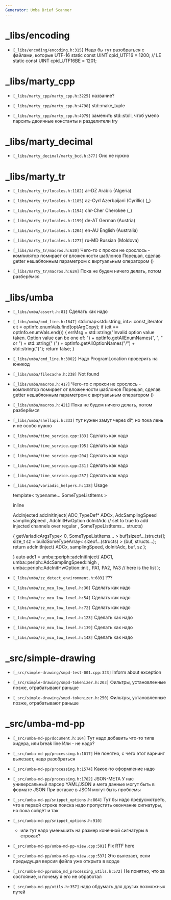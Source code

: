 ```yaml
---
Generator: Umba Brief Scanner
---
```


# _libs/encoding

- `[_libs/encoding/encoding.h:315]`
  Надо бы тут разобраться с файлами, которые UTF-16 static const
  UINT cpid_UTF16   = 1200; // LE static const UINT cpid_UTF16BE
  = 1201;



# _libs/marty_cpp

- `[_libs/marty_cpp/marty_cpp.h:3225]`
  название?

- `[_libs/marty_cpp/marty_cpp.h:4798]`
  std::make_tuple

- `[_libs/marty_cpp/marty_cpp.h:4979]`
  заменить std::stoll, чтоб умело парсить двоичные константы и
  разделители try



# _libs/marty_decimal

- `[_libs/marty_decimal/marty_bcd.h:377]`
  Оно не нужно



# _libs/marty_tr

- `[_libs/marty_tr/locales.h:1182]`
  ar-DZ Arabic (Algeria)

- `[_libs/marty_tr/locales.h:1185]`
  az-Cyrl Azerbaijani (Cyrillic) (_)

- `[_libs/marty_tr/locales.h:1194]`
  chr-Cher Cherokee (_)

- `[_libs/marty_tr/locales.h:1199]`
  de-AT German (Austria)

- `[_libs/marty_tr/locales.h:1204]`
  en-AU English (Australia)

- `[_libs/marty_tr/locales.h:1277]`
  ru-MD Russian (Moldova)

- `[_libs/marty_tr/macros.h:620]`
  Чего-то с прокси не срослось - компилятор помирает от
  вложенности шаблонов Порешал, сделав getter нешаблонным
  параметром с виртуальным оператором ()

- `[_libs/marty_tr/macros.h:624]`
  Пока не будем ничего делать, потом разберёмся



# _libs/umba

- `[_libs/umba/assert.h:81]`
  Сделать как надо



- `[_libs/umba/cmd_line.h:1647]`
  std::map<std::string, int>::const_iterator eit =
  optInfo.enumVals.find(optArgCopy);
    if (eit == optInfo.enumVals.end())
    {
    errMsg = std::string("Invalid option value taken. Option value can be one of: ") + optInfo.getAllEnumNames(", ", " or ") + std::string(" (") + optInfo.getAllOptionNames("/") + std::string(")");
    return false;
    }

- `[_libs/umba/cmd_line.h:3002]`
  Надо ProgramLocation проверить на юникод

- `[_libs/umba/filecache.h:238]`
  Not found

- `[_libs/umba/macros.h:417]`
  Чего-то с прокси не срослось - компилятор помирает от
  вложенности шаблонов Порешал, сделав getter нешаблонным
  параметром с виртуальным оператором ()

- `[_libs/umba/macros.h:421]`
  Пока не будем ничего делать, потом разберёмся

- `[_libs/umba/shellapi.h:333]`
  тут нужен замут через dl*, но пока лень и не особо нужно

- `[_libs/umba/time_service.cpp:183]`
  Сделать как надо

- `[_libs/umba/time_service.cpp:195]`
  Сделать как надо

- `[_libs/umba/time_service.cpp:204]`
  Сделать как надо

- `[_libs/umba/time_service.cpp:231]`
  Сделать как надо

- `[_libs/umba/time_service.cpp:257]`
  Сделать как надо

- `[_libs/umba/variadic_helpers.h:138]`
  Usage
  
  template< typename... SomeTypeListItems >
  
  inline
  
  AdcInjected adcInitInject( ADC_TypeDef* ADCx, AdcSamplingSpeed
  samplingSpeed
    , AdcInitHwOption doInitAdc // set to true to add injected channels over regular
    , SomeTypeListItems... structs)
  
  {
    getVariadicArgsType< 0, SomeTypeListItems... > buf[sizeof...(structs)];
    size_t sz = buildSomeTypeArray< sizeof...(structs) > (buf, structs...);
    return adcInitInject( ADCx, samplingSpeed, doInitAdc, buf, sz );
  
  }
    auto
    adc1 = umba::periph::adcInitInject( ADC1, umba::periph::AdcSamplingSpeed::high
    , umba::periph::AdcInitHwOption::init
    , PA1, PA2, PA3 // here is the list
    );

- `[_libs/umba/zz_detect_environment.h:683]`
  ???

- `[_libs/umba/zz_mcu_low_level.h:30]`
  Сделать как надо

- `[_libs/umba/zz_mcu_low_level.h:54]`
  Сделать как надо

- `[_libs/umba/zz_mcu_low_level.h:72]`
  Сделать как надо

- `[_libs/umba/zz_mcu_low_level.h:123]`
  Сделать как надо

- `[_libs/umba/zz_mcu_low_level.h:139]`
  Сделать как надо

- `[_libs/umba/zz_mcu_low_level.h:148]`
  Сделать как надо



# _src/simple-drawing

- `[_src/simple-drawing/smpd-test-001.cpp:323]`
  Inform about exception

- `[_src/simple-drawing/smpd-tokenizer.h:203]`
  Фильтры, установленные позже, отрабатывают раньше

- `[_src/simple-drawing/smpd-tokenizer.h:250]`
  Фильтры, установленные позже, отрабатывают раньше



# _src/umba-md-pp

- `[_src/umba-md-pp/document.h:104]`
  Тут надо добавить что-то типа хидера, или break line Или - не
  надо?

- `[_src/umba-md-pp/processing.h:1017]`
  Не понятно, с чего этот варнинг вылезает, надо разобраться

- `[_src/umba-md-pp/processing.h:1574]`
  Какое-то оформление надо

- `[_src/umba-md-pp/processing.h:1782]`
  JSON-META У нас универсальный парсер YAML/JSON и мета данные
  могут быть в формате JSON При вставке в JSON могут быть
  проблемы

- `[_src/umba-md-pp/snippet_options.h:864]`
  Тут бы надо предусмотреть, что в первой строке поиска надо
  пропустить окончание сигнатуры, но пока сойдёт и так

- `[_src/umba-md-pp/snippet_options.h:910]`
  - или тут надо уменьшить на размер конечной сигнатуры в
  строках?

- `[_src/umba-md-pp/umba-md-pp-view.cpp:501]`
  Fix RTF here

- `[_src/umba-md-pp/umba-md-pp-view.cpp:537]`
  Это вылезает, если предыдущая версия файла уже открыта в ворде

- `[_src/umba-md-pp/umba_md_processing_utils.h:572]`
  Не понятно, что за состояние, и почему я его не обработал

- `[_src/umba-md-pp/utils.h:357]`
  надо обдумать для других возможных путей

